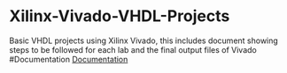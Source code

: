# Xilinx-Vivado-VHDL-Projects
Basic VHDL projects using Xilinx Vivado, this includes document showing steps to be followed for each lab and the final output files of Vivado
#Documentation
[Documentation](https://github.com/r-yd/Xilinx-Vivado-VHDL-Projects/blob/main/Lab%20file.pdf)
